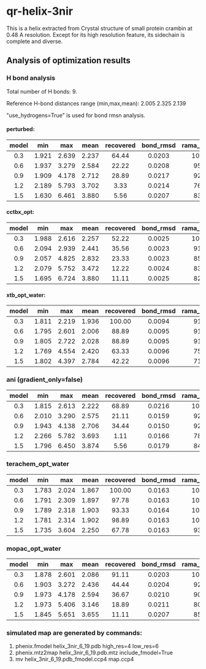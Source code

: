 # qr-helix-3nir
This is a helix extracted from Crystal structure of small protein crambin at 0.48 A resolution. Except for its high resolution feature, its sidechain is complete and diverse.

## Analysis of optimization results

### H bond analysis
   Total number of H bonds: 9.

   Reference H-bond distances range (min,max,mean):    2.005    2.325    2.139
   
   "use_hydrogens=True" is used for bond rmsn analysis.
#### perturbed:
model   | min   |  max   |  mean  |recovered |bond_rmsd| rama_favored |clashscore
:--:|:--:|:--:|:--:|:--:|:--:|:--:|:--:
0.3     |1.921  |2.639   |2.237    |64.44    |0.0203    |100.00 |4.42
0.6     |1.937  |3.279   |2.584    |22.22    |0.0208    |95.00  |7.96
0.9     |1.909  |4.178   |2.712    |28.89    |0.0217    |92.50  |3.54
1.2     |2.189  |5.793   |3.702    |3.33     |0.0214    |76.67  |4.87
1.5     |1.630  |6.461   |3.880    |5.56     |0.0207    |83.33  |4.87
#### cctbx_opt:
model   | min   |  max   |  mean  |recovered |bond_rmsd| rama_favored |clashscore
:--:|:--:|:--:|:--:|:--:|:--:|:--:|:--:
0.3    |1.988   |2.616   |2.257    |52.22     |0.0025    |100.00 |0.00
0.6    |2.094   |2.939   |2.441    |35.56     |0.0023    | 91.67 |1.77
0.9    |2.057   |4.825   |2.832    |23.33     |0.0023    | 85.83 |1.77
1.2    |2.079   |5.752   |3.472    |12.22     |0.0024    | 83.33 |2.65
1.5    |1.695   |6.724   |3.880    |11.11     |0.0025    | 82.50 |3.54

#### xtb_opt_water:
model   | min   |  max   |  mean  |recovered |bond_rmsd| rama_favored |clashscore
:--:|:--:|:--:|:--:|:--:|:--:|:--:|:--:
0.3    |1.811   |2.219   |1.936   |100.00     |0.0094     |91.67 |4.42
0.6    |1.795   |2.601   |2.006   | 88.89     |0.0095     |91.67 |8.41
0.9    |1.805   |2.722   |2.028   | 88.89     |0.0095     |91.67 |6.64
1.2    |1.769   |4.554   |2.420   | 63.33     |0.0096     |75.83 |7.08
1.5    |1.802   |4.397   |2.784   | 42.22     |0.0096     |71.67 |2.65
### ani (gradient_only=false)
model   | min   |  max   |  mean  |recovered |bond_rmsd| rama_favored |clashscore
:--:|:--:|:--:|:--:|:--:|:--:|:--:|:--:
0.3    |1.815    |2.613    |2.222    |68.89    |0.0216    |100.00 |15.49
0.6    |2.010    |3.290    |2.575    |21.11    |0.0159    |92.50  |9.73
0.9    |1.943    |4.138    |2.706    |34.44    |0.0150    |92.50  |6.64
1.2    |2.266    |5.782    |3.693    |1.11     |0.0166    |78.33  |6.19
1.5    |1.796    |6.450    |3.874    |5.56     |0.0179    |84.17  |10.62
### terachem_opt_water
model   | min   |  max   |  mean  |recovered |bond_rmsd| rama_favored |clashscore
:--:|:--:|:--:|:--:|:--:|:--:|:--:|:--:
0.3    |1.783    |2.024    |1.867    |100.00   |0.0163    |100.00 |0.00
0.6    |1.791    |2.309    |1.897    |97.78    |0.0163    |100.00 |10.18
0.9    |1.789    |2.318    |1.903    |93.33    |0.0164    |100.00 |13.27
1.2    |1.781    |2.314    |1.902    |98.89    |0.0163    |100.00 |13.27
1.5    |1.735    |3.604    |2.250    |67.78    |0.0163    |93.33  |2.21
### mopac_opt_water
model   | min   |  max   |  mean  |recovered |bond_rmsd| rama_favored |clashscore
:--:|:--:|:--:|:--:|:--:|:--:|:--:|:--:
0.3    |1.878    |2.601    |2.086    |91.11    |0.0203    |100.00 |4.87
0.6    |1.903    |3.272    |2.436    |44.44    |0.0204    |92.50  |5.75
0.9    |1.973    |4.178    |2.594    |36.67    |0.0210    |90.83  |4.42
1.2    |1.973    |5.406    |3.146    |18.89    |0.0211    |80.00  |1.33
1.5    |1.845    |5.651    |3.655    |11.11    |0.0207    |85.83  |4.87
### simulated map are generated by commands:
1. phenix.fmodel helix_3nir_6_19.pdb high_res=4 low_res=6
2. phenix.mtz2map helix_3nir_6_19.pdb.mtz include_fmodel=True
3. mv helix_3nir_6_19.pdb_fmodel.ccp4 map.ccp4
